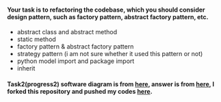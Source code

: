#### Your task is to refactoring the codebase, which you should consider design pattern, such as factory pattern, abstract factory pattern, etc.
- abstract class and abstract method
- static method
- factory pattern & abstract factory pattern
- strategy pattern (i am not sure whether it used this pattern or not)
- python model import and package import
- inherit
#### Task2(progress2) software diagram is from [here](https://github.com/Makiato1999/Forage-Lyft-Project/blob/main/Software%20Architecture/example.pdf), answer is from [here](https://github.com/vagabond-systems/forage-lyft-task-2-model-answer), I forked this repository and pushed my codes [here](https://github.com/Makiato1999/forage-lyft-starter-repo).
